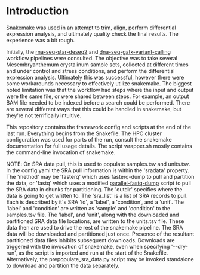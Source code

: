 # Introduction
[Snakemake](https://snakemake.readthedocs.io/en/stable/) was used in an attempt to trim, align, perform differential expression analysis, and ultimately quality check the final results. The experience was a bit rough.

Initially, the [rna-seq-star-deseq2](https://github.com/snakemake-workflows/rna-seq-star-deseq2) and [dna-seq-gatk-variant-calling](https://github.com/snakemake-workflows/dna-seq-gatk-variant-calling) workflow pipelines were consulted. The objective was to take several Mesembryanthemum crystalinum sample sets, collected at different times and under control and stress conditions, and perform the differential expression analysis. Ultimately this was successful, however there were some workarounds necessary to effectively utilize snakemake. The biggest noted limitation was that the workflow had steps where the input and output were the same file, or were shared between steps. For example, an output BAM file needed to be indexed before a search could be performed. There are several different ways that this could be handled in snakemake, but they're not terrifically intuitive.

This repository contains the framework config and scripts at the end of the last run. Everything begins from the Snakefile. The HPC cluster configuration was used for parts of the run, consult the snakemake documentation for full usage details. The script wrapper.sh mostly contains the command-line invocation of snakemake.

NOTE: On SRA data pull, this is used to populate samples.tsv and units.tsv. In the config.yaml the SRA pull information is within the 'sradata' property. The 'method' may be 'fasterq' which uses fasterq-dump to pull and partition the data, or 'fastq' which uses a modified [parallel-fastq-dump](https://github.com/rvalieris/parallel-fastq-dump) script to pull the SRA data in chunks for partitioning. The 'outdir' specifies where the data is going to get written to. The 'sra_list' is a list of SRA records to pull. Each is described by it's SRA 'id', a 'label', a 'condition', and a 'unit'. The 'label' and 'condition' are written as 'sample' and 'condition' to the samples.tsv file. The 'label', and 'unit', along with the downloaded and partitioned SRA data file locations, are written to the units.tsv file. These data then are used to drive the rest of the snakemake pipeline. The SRA data will be downloaded and partitioned just once. Presence of the resultant partitioned data files inhibits subsequent downloads. Downloads are triggered with the invocation of snakemake, even when specifying '--dry-run', as the script is imported and run at the start of the Snakefile. Alternatively, the prepopulate_sra_data.py script may be invoked standalone to download and partition the data separately.

